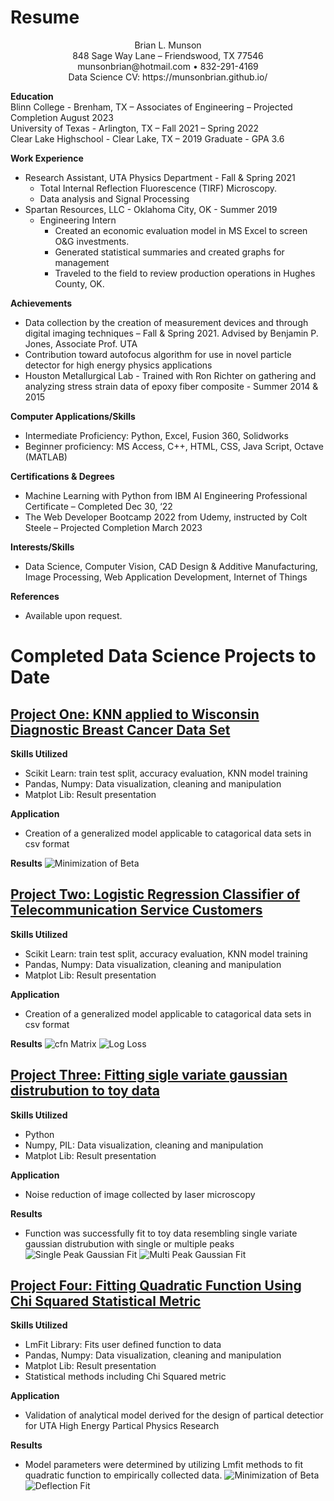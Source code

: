 # Resume
<p align="center">Brian L. Munson<br>
848 Sage Way Lane – Friendswood, TX 77546<br>
munsonbrian@hotmail.com • 832-291-4169 <br>
Data Science CV: https://munsonbrian.github.io/
</p>

<p>
<strong>Education</strong><br>
Blinn College - Brenham, TX – Associates of Engineering – Projected Completion August 2023<br>
University of Texas - Arlington, TX – Fall 2021 – Spring 2022<br>
Clear Lake Highschool - Clear Lake, TX – 2019 Graduate - GPA 3.6<br>
</p>

<p>
<strong>Work Experience</strong>
<ul>
  <li>Research Assistant, UTA Physics Department - Fall & Spring 2021
    <ul>
      <li>Total Internal Reflection Fluorescence (TIRF) Microscopy.</li>
      <li>Data analysis and Signal Processing</li>
     </ul>
     
  <li>Spartan Resources, LLC - Oklahoma City, OK - Summer 2019 
    <ul>
      <li>Engineering Intern
        <ul>
          <li>Created an economic evaluation model in MS Excel to screen O&G investments.</li>
          <li>Generated statistical summaries and created graphs for management</li> 
          <li>Traveled to the field to review production operations in Hughes County, OK.</li>
        </ul>
       </li>
      </ul>
  </ul>
  
</p>



<p>
<strong>Achievements</strong>
  <ul>
    <li>Data collection by the creation of measurement devices and through digital imaging techniques – Fall & Spring 2021.  Advised by Benjamin P. Jones, Associate Prof. UTA</li>
    <li>Contribution toward autofocus algorithm for use in novel particle detector for high energy physics applications</li>
    <li>Houston Metallurgical Lab - Trained with Ron Richter on gathering and analyzing stress strain data of epoxy fiber composite - Summer 2014 & 2015</li>
   </ul>
</p>


<p>
<strong>Computer Applications/Skills</strong>
  <ul>
    <li>Intermediate Proficiency: Python, Excel, Fusion 360, Solidworks</li>
  	<li>Beginner proficiency:  MS Access, C++, HTML, CSS, Java Script, Octave   (MATLAB)</li>
  </ul>
</p>


<p>
<strong>Certifications & Degrees</strong>
  <ul>
    <li>Machine Learning with Python from IBM AI Engineering Professional Certificate – Completed Dec 30, ‘22</li>
    <li>The Web Developer Bootcamp 2022 from Udemy, instructed by Colt Steele – Projected Completion March 2023</li>
  </ul>
</p>

<p>
<strong>Interests/Skills</strong>
  <ul>
    <li>Data Science, Computer Vision, CAD Design & Additive Manufacturing, Image Processing, Web Application Development, Internet of Things
  </ul>
</p>
<p>
<strong>References</strong>
  <ul>
    <li>Available upon request.
  </ul>
</p>

  
  
  
# Completed Data Science Projects to Date
## [Project One: KNN applied to Wisconsin Diagnostic Breast Cancer Data Set](https://github.com/munsonbrian/Tumor_Classification)
**Skills Utilized**
- Scikit Learn: train test split, accuracy evaluation, KNN model training
- Pandas, Numpy: Data visualization, cleaning and manipulation
- Matplot Lib: Result presentation

**Application**
- Creation of a generalized model applicable to catagorical data sets in csv format

**Results**
![Minimization of Beta](images/acc_plot.png 'Model Accuracy in response to number of nearest neighbors') 


## [Project Two: Logistic Regression Classifier of Telecommunication Service Customers](https://github.com/munsonbrian/TeloChurn_LogReg)
**Skills Utilized**
- Scikit Learn: train test split, accuracy evaluation, KNN model training
- Pandas, Numpy: Data visualization, cleaning and manipulation
- Matplot Lib: Result presentation

**Application**
- Creation of a generalized model applicable to catagorical data sets in csv format

**Results**
![cfn Matrix](images/telo_churn_cfnMat.png 'Confusion Matrix representing the accuracty of trained model to test data set') 
![Log Loss](images/telo_churn_classRepo_logLoss.png 'Calculaed Logrithmic Loss metric of trained model') 




## [Project Three: Fitting sigle variate gaussian distrubution to toy data](https://github.com/munsonbrian/Gaussian_Peak_Fititng)
**Skills Utilized**
- Python
- Numpy, PIL: Data visualization, cleaning and manipulation
- Matplot Lib: Result presentation

**Application**
- Noise reduction of image collected by laser microscopy

**Results**
- Function was successfully fit to toy data resembling single variate gaussian distrubution with single or multiple peaks
![Single Peak Gaussian Fit](images/fitGaussian.png 'Approximation of Gaussian Distrubution to toy data with single peak') 
![Multi Peak Gaussian Fit](images/fit2Gaussian_peaks.png 'Approximation of Gaussian Distrubution to toy data with multiple peaks ') 






## [Project Four: Fitting Quadratic Function Using Chi Squared Statistical Metric](https://github.com/munsonbrian/Chi_Squared_Fit)
**Skills Utilized**
- LmFit Library: Fits user defined function to data
- Pandas, Numpy: Data visualization, cleaning and manipulation
- Matplot Lib: Result presentation
- Statistical methods including Chi Squared metric

**Application**
- Validation of analytical model derived for the design of partical detectior for UTA High Energy Partical Physics Research

**Results**
- Model parameters were determined by utilizing Lmfit methods to fit quadratic function to empirically collected data.
![Minimization of Beta](images/min_beta.png 'Finding value of Beta; coeficient that generalizes quadratic function to fit all collected data') 
![Deflection Fit](images/defl_fit.png 'Fitting of quadratic function to data subsets')

